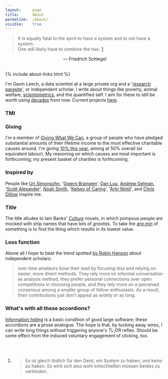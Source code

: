 ```yaml
---
layout: 	page
title: 		About
permalink:	/about/
visible:	true
---
```



> It is equally fatal to the spirit to have a system and to not have a system. <br>One will likely have to combine the two. <a href="#fn:1" id="fnref:1">1</a>

<div align="center">— Friedrich Schlegel</div><br />


{%	include about-links.html	%}


I'm Gavin Leech, a data scientist at a large private org and a '[research parasite][Parasite]', or independent scholar. I write about things like poverty, animal welfare, [scientometrics][Sciento], and the quantified self. I aim for these to still be worth using [decades][LongContentIsLong] from now. Current projects [here][Proj].<br>


<div class="accordion">
	<h3>TMI</h3>
	<div>
		<div class="accordion">
		<h3>Giving</h3>
			<div>I'm a member of <a href="{{GWWC}}">Giving What We Can</a>, a group of people who have pledged substantial amounts of their lifetime income to the most effective charitable causes around. I'm giving <a href="{{MyGiving}}">10% this year</a>, aiming at 50% overall (or equivalent labour). My reasoning on which causes are most important is forthcoming; my present basket of charities is forthcoming.
			</div>
		</div>
		<div class="accordion">
			<h3>Inspired by</h3>
			<div>
				People like <a href="{{Colada}}">Uri Simonsohn</a>, '<a href="{{Gwern}}">Gwern Branwen</a>', <a href="{{Luu}}">Dan Luu</a>, <a href="{{Gelman}}">Andrew Gelman</a>, '<a href="{{Scott}}">Scott Alexander</a>', <a href="{{Noah}}">Noah Smith</a>, '<a href="{{Kelsey}}">Kelsey of Caring</a>', '<a href="{{Artir}}">Artir Nintil</a>', and <a href="{{Dillow}}">Chris Dillow</a> inspire me.<br>
			</div>
		</div>
		<div class="accordion">
			<h3>Title</h3>
			<div>
				The title alludes to Iain Banks' <i><a href="{{Cult}}">Culture</a></i> novels, in which pompous people are mocked with ship names that have lots of <i>gravitas</i>. To take the <i><a href="{{Arg}}">arg min</a></i> of something is to find the thing which results in its lowest value. 			
			</div>
		</div>
		<div class="accordion">
			<h3>Loss function</h3>
			<div>Above all I hope to beat the trend spotted <a href="{{Doom}}">by Robin Hanson</a> about independent scholars:
				<blockquote>over time amateurs blow their lead by focusing less and relying on easier, more direct methods. They rely more on informal conversation as analysis method, they prefer personal connections over open competitions in choosing people, and they rely more on a perceived consensus among a smaller group of fellow enthusiasts. As a result, their contributions just don’t appeal as widely or as long.</blockquote>
			</div>
		</div>
		<div class="accordion">
			<h3>What's with all these accordions?</h3>
			<div>
				<a href="{{Hide}}">Information hiding</a> is a basic condition of good large software; these accordions are a prose analogue. The hope is that, by tucking away wires, I can write long things without triggering anyone's TL;DR reflex. Should be some effect from the induced voluntary engagement of clicking, too.
			</div>
		</div>
	</div>
</div>

<br><br>


[Schlegel]:				http://www.zeno.org/Literatur/M/Schlegel,+Friedrich/Fragmentensammlungen/Fragmente
[Proj]:					/projects/
[Parasite]:				http://blogs.sciencemag.org/pipeline/archives/2016/01/22/attack-of-the-research-parasites
[Sciento]:				https://en.wikipedia.org/wiki/Scientometrics
[LongContentIsLong]:	http://www.gwern.net/About#long-content



<div class="footnotes">
<ol>
    <!-- 1 -->
    <li class="footnote" id="fn:1">
        <blockquote>Es ist gleich tödlich für den Geist, ein System zu haben, und keins zu haben. Es wird sich also wohl entschließen müssen beides zu verbinden.</blockquote>
    </li>
</ol>
</div>